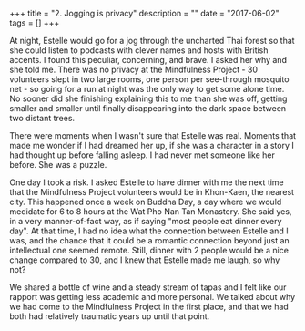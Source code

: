 +++
title = "2. Jogging is privacy"
description = ""
date = "2017-06-02"
tags = []
+++

At night, Estelle would go for a jog through the uncharted Thai forest so that she could listen to podcasts with clever names and hosts with British accents. I found this peculiar, concerning, and brave. I asked her why and she told me. There was no privacy at the Mindfulness Project - 30 volunteers slept in two large rooms, one person per see-through mosquito net - so going for a run at night was the only way to get some alone time. No sooner did she finishing explaining this to me than she was off, getting smaller and smaller until finally disappearing into the dark space between two distant trees.

There were moments when I wasn't sure that Estelle was real. Moments that made me wonder if I had dreamed her up, if she was a character in a story I had thought up before falling asleep. I had never met someone like her before. She was a puzzle.

One day I took a risk. I asked Estelle to have dinner with me the next time that the Mindfulness Project volunteers would be in Khon-Kaen, the nearest city. This happened once a week on Buddha Day, a day where we would medidate for 6 to 8 hours at the Wat Pho Nan Tan Monastery. She said yes, in a very manner-of-fact way, as if saying "most people eat dinner every day". At that time, I had no idea what the connection between Estelle and I was, and the chance that it could be a romantic connection beyond just an intellectual one seemed remote. Still, dinner with 2 people would be a nice change compared to 30, and I knew that Estelle made me laugh, so why not?

We shared a bottle of wine and a steady stream of tapas and I felt like our rapport was getting less academic and more personal. We talked about why we had come to the Mindfulness Project in the first place, and that we had both had relatively traumatic years up until that point.
